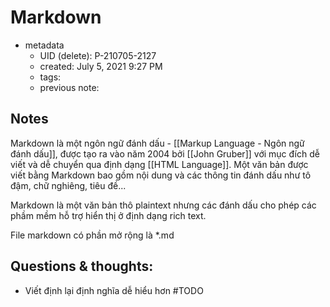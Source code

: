 # Markdown

- metadata
	- UID (delete): P-210705-2127
	- created: July 5, 2021 9:27 PM
	- tags:
	- previous note:

## Notes

Markdown là một ngôn ngữ đánh dấu - [[Markup Language - Ngôn ngữ đánh dấu]], được tạo ra vào năm 2004 bởi [[John Gruber]] với mục đích dễ viết và dễ chuyển qua định dạng [[HTML Language]]. Một văn bản được viết bằng Markdown bao gồm nội dung và các thông tin đánh dấu như tô đậm, chữ nghiêng, tiêu đề...

Markdown là một văn bản thô plaintext nhưng các đánh dấu cho phép các phầm mềm hỗ trợ hiển thị ở định dạng rich text.

File markdown có phần mở rộng là *.md

## Questions & thoughts:
- Viết định lại định nghĩa dễ hiểu hơn #TODO 

